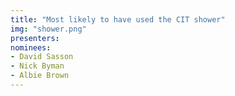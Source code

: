 ```yaml
---
title: "Most likely to have used the CIT shower"
img: "shower.png"
presenters:
nominees:
- David Sasson
- Nick Byman
- Albie Brown
---
```


